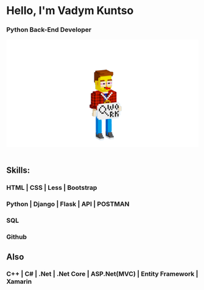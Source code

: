 <h1>Hello, I'm Vadym Kuntso</h1>
	<h3>Python Back-End Developer</h3>
  <img src="https://github.com/VadymKuntso1/restful_api_db/blob/master/my-portrait-2022-removebg-preview.png" alt="me">
	<br>
	<br>
	<h2>Skills:</h2>
	<h3>HTML | CSS | Less | Bootstrap</h3>
	<h3>Python | Django | Flask | API | POSTMAN</h3>
	<h3>SQL</h3>
	<h3>Github</h3>
  
  <h2>Also</h2>
  <h3>C++ | C# | .Net | .Net Core | ASP.Net(MVC) | Entity Framework | Xamarin</h3>
